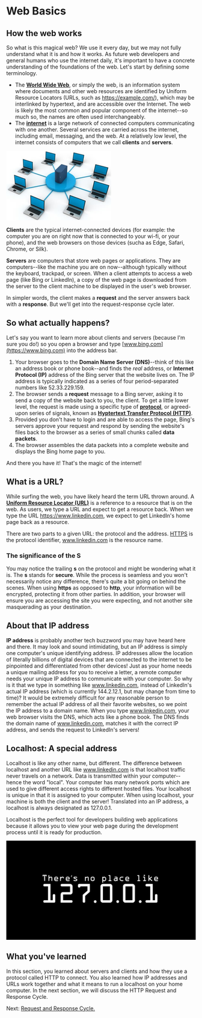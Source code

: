 # Web Basics

## How the web works

So what is this magical web? We use it every day, but we may not fully understand what it is and how it works. As future web developers and general humans who use the internet daily, it's important to have a concrete understanding of the foundations of the web. Let's start by defining some terminology.

- The [**World Wide Web**](https://en.wikipedia.org/wiki/World_Wide_Web), or simply the web, is an information system where documents and other web resources are identified by Uniform Resource Locators (URLs, such as https://example.com/), which may be interlinked by hypertext, and are accessible over the Internet. The web is likely the most common and popular component of the internet--so much so, the names are often used interchangeably.
- The [**internet**](https://en.wikipedia.org/wiki/Internet) is a large network of connected computers communicating with one another. Several services are carried across the internet, including email, messaging, and the web. At a relatively low level, the internet consists of computers that we call **clients** and **servers**.

![An overview of the web](../images/web.jpg)

**Clients** are the typical internet-connected devices (for example: the computer you are on right now that is connected to your wi-fi, or your phone), and the web browsers on those devices (sucha as Edge, Safari, Chrome, or Silk).  

**Servers** are computers that store web pages or applications. They are computers--like the machine you are on now--although typically without the keyboard, trackpad, or screen. When a client attempts to access a web page (like Bing or LinkedIn), a copy of the web page is downloaded from the server to the client machine to be displayed in the user's web browser.

In simpler words, the client makes a **request** and the server answers back with a **response**. But we'll get into the request-response cycle later.

## So what actually happens?

Let's say you want to learn more about clients and servers (because I'm sure you do!) so you open a browser and type [www.bing.com](https://www.bing.com) into the address bar.

1. Your browser goes to the **Domain Name Server (DNS)**--think of this like an address book or phone book--and finds the _real_ address, or **Internet Protocol (IP)** address of the Bing server that the website lives on. The IP address is typically indicated as a series of four period-separated numbers like 52.33.229.159.
2. The browser sends a **request** message to a Bing server, asking it to send a copy of the website back to you, the client. To get a little lower level, the request is made using a specific type of [**protocol**](https://en.wikipedia.org/wiki/Communication_protocol), or agreed-upon series of signals, known as [**Hyptertext Transfer Protocol (HTTP)**](https://en.wikipedia.org/wiki/Hypertext_Transfer_Protocol).
3. Provided you don't have to login and are able to access the page, Bing's servers approve your request and respond by sending the website's files back to the browser as a series of small chunks called **data packets**.
4. The browser assembles the data packets into a complete website and displays the Bing home page to you.

And there you have it! That's the magic of the internet!

## What is a URL?

While surfing the web, you have likely heard the term URL thrown around. A [**Uniform Resource Locator (URL)**](https://en.wikipedia.org/wiki/URL) is a reference to a resource that is on the web. As users, we type a URL and expect to get a resource back. When we type the URL https://www.linkedin.com, we expect to get LinkedIn's home page back as a resource.

There are two parts to a given URL: the protocol and the address. [HTTPS](https://en.wikipedia.org/wiki/HTTPS) is the protocol identifier, www.linkedin.com is the resource name.

### The significance of the S

You may notice the trailing **s** on the protocol and might be wondering what it is. The **s** stands for **secure**. While the process is seamless and you won't necessarily notice any difference, there's quite a bit going on behind the scenes. When using **https** as opposed to **http**, your information will be encrypted, protecting it from other parties. In addition, your browser will ensure you are accessing the site you were expecting, and not another site masquerading as your destination.

## About that IP address

**IP address** is probably another tech buzzword you may have heard here and there. It may look and sound intimidating, but an IP address is simply one computer's unique identifying address. IP addresses allow the location of literally billions of digital devices that are connected to the internet to be pinpointed and differentiated from other devices! Just as your home needs a unique mailing address for you to receive a letter, a remote computer needs your unique IP address to communicate with your computer. So why is it that we type in something like www.linkedin.com, instead of LinkedIn's actual IP address (which is currently 144.2.12.1, but may change from time to time)? It would be extremely difficult for any reasonable person to remember the actual IP address of all their favorite websites, so we point the IP address to a domain name. When you type www.linkedin.com, your web browser visits the DNS, which acts like a phone book. The DNS finds the domain name of www.linkedin.com, matches it with the correct IP address, and sends the request to LinkedIn's servers!

## Localhost: A special address

Localhost is like any other name, but different. The difference between localhost and another URL like www.linkedin.com is that localhost traffic never travels on a network. Data is transmitted within your computer--hence the word "local". Your computer has many network ports which are used to give different access rights to different hosted files. Your localhost is unique in that it is assigned to your computer. When using localhost, your machine is both the client and the server! Translated into an IP address, a localhost is always designated as 127.0.0.1.

Localhost is the perfect tool for developers building web applications because it allows you to view your web page during the development process until it is ready for production.

![Local host image](../images/localhost.jpg)

## What you've learned

In this section, you learned about servers and clients and how they use a protocol called HTTP to connect. You also learned how IP addresses and URLs work together and what it means to run a localhost on your home computer. In the next section, we will discuss the HTTP Request and Response Cycle.

Next: [Request and Response Cycle.](./req_resp.md)
